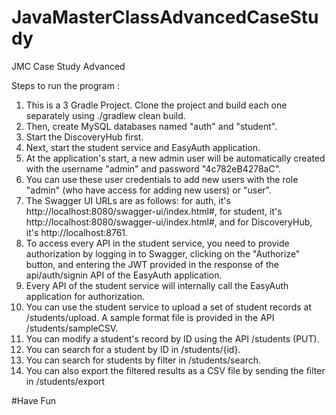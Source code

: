 # JavaMasterClassAdvancedCaseStudy
 JMC Case Study Advanced

Steps to run the program :

1. This is a 3 Gradle Project. Clone the project and build each one separately using ./gradlew clean build.
2. Then, create MySQL databases named "auth" and "student".
3. Start the DiscoveryHub first.
4. Next, start the student service and EasyAuth application.
5. At the application's start, a new admin user will be automatically created with the username "admin" and password "4c782eB4278aC".
6. You can use these user credentials to add new users with the role "admin" (who have access for adding new users) or "user".
7. The Swagger UI URLs are as follows: for auth, it's http://localhost:8080/swagger-ui/index.html#, for student, it's http://localhost:8080/swagger-ui/index.html#, and for DiscoveryHub, it's http://localhost:8761.
8. To access every API in the student service, you need to provide authorization by logging in to Swagger, clicking on the "Authorize" button, and entering the JWT provided in the response of the api/auth/signin API of the EasyAuth application.
9. Every API of the student service will internally call the EasyAuth application for authorization.
10. You can use the student service to upload a set of student records at /students/upload. A sample format file is provided in the API /students/sampleCSV.
11. You can modify a student's record by ID using the API /students (PUT).
12. You can search for a student by ID in /students/{id}.
13. You can search for students by filter in /students/search.
14. You can also export the filtered results as a CSV file by sending the filter in /students/export

#Have Fun
